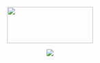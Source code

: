 <p align="center" width="235">
   <img align="center" src="https://media.giphy.com/media/v1.Y2lkPTc5MGI3NjExeGtqZ3htbTFuZ3R2czM1ZWZjZWFjcnQ5dTB4cnAwaGJhYWV4eDc4cCZlcD12MV9pbnRlcm5hbF9naWZfYnlfaWQmY3Q9cw/D482ejgRXuXchxIQTB/giphy.gif" width="200" height="85" style="vertical-align: middle" />
</p>
<p align="center">
  <img src="https://go-skill-icons.vercel.app/api/icons?i=c,asm,go,zig,python&theme=dark" />
</p>
